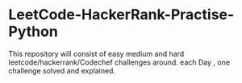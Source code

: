 # LeetCode-HackerRank-Practise-Python
This repository will consist of easy medium and hard leetcode/hackerrank/Codechef challenges around. each Day , one challenge solved and explained.
